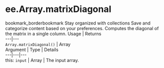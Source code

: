  
#  ee.Array.matrixDiagonal
bookmark_borderbookmark Stay organized with collections  Save and categorize content based on your preferences.
Computes the diagonal of the matrix in a single column.
Usage | Returns  
---|---  
`Array.matrixDiagonal()` | Array  
Argument | Type | Details  
---|---|---  
this: `input` | Array | The input array.  
